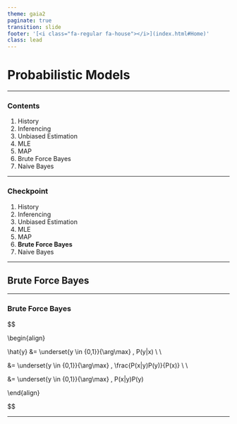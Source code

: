 ```yaml
---
theme: gaia2
paginate: true
transition: slide
footer: '[<i class="fa-regular fa-house"></i>](index.html#Home)'
class: lead
---
```


<!-- _class: lead invert -->

# Probabilistic Models

---

### Contents


1) History
2) Inferencing
3) Unbiased Estimation
4) MLE
5) MAP
6) Brute Force Bayes
7) Naive Bayes

---

### Checkpoint

1. History
2. Inferencing
3. Unbiased Estimation
4. MLE
5. MAP
6. **Brute Force Bayes**
7. Naive Bayes

---

## Brute Force Bayes

---

### Brute Force Bayes

$$

\begin{align}

\hat{y} &= \underset{y \in \{0,1\}}{\arg\max} \, P(y|x) \\ \\

&= \underset{y \in \{0,1\}}{\arg\max} \, \frac{P(x|y)P(y)}{P(x)} \\ \\

&= \underset{y \in \{0,1\}}{\arg\max} \, P(x|y)P(y)

\end{align}

$$

<!-- _footer: '[<i class="fa-regular fa-house"></i>](index.html#Home) [bayes](/md/math/probstats/dist/beta.html)' -->

---
